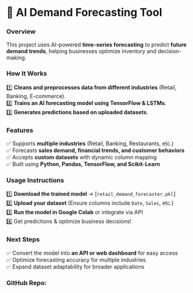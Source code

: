# 🚀 AI Demand Forecasting Tool  

### **Overview**  
This project uses AI-powered **time-series forecasting** to predict **future demand trends**, helping businesses optimize inventory and decision-making.  

### **How It Works**  
1️⃣ **Cleans and preprocesses data from different industries** (Retail, Banking, E-commerce).  
2️⃣ **Trains an AI forecasting model using TensorFlow & LSTMs**.  
3️⃣ **Generates predictions based on uploaded datasets**.  

### **Features**  
✅ Supports **multiple industries** (Retail, Banking, Restaurants, etc.)  
✅ Forecasts **sales demand, financial trends, and customer behaviors**  
✅ Accepts **custom datasets** with dynamic column mapping  
✅ Built using **Python, Pandas, TensorFlow, and Scikit-Learn**  

### **Usage Instructions**  
1️⃣ **Download the trained model** → [`retail_demand_forecaster.pkl`]   
2️⃣ **Upload your dataset** (Ensure columns include `Date`, `Sales`, etc.)  
3️⃣ **Run the model in Google Colab** or integrate via API  
4️⃣ Get predictions & optimize business decisions!  

### **Next Steps**  
✅ Convert the model into **an API or web dashboard** for easy access  
✅ Optimize forecasting accuracy for multiple industries  
✅ Expand dataset adaptability for broader applications  

### **GitHub Repo:** 
